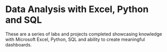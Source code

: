 # Data Analysis with Excel, Python and SQL

These are a series of labs and projects completed showcasing knowledge with Microsoft Excel, Python, SQL and ability to create meaningful dashboards.
